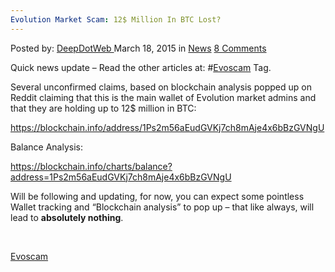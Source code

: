 ```yaml
---
Evolution Market Scam: 12$ Million In BTC Lost?
---
```

<article class="post-listing post-9514 post type-post status-publish format-standard hentry category-news tag-evoscam">
<div class="post-inner">
<span>Posted by: <a href="https://www.deepdotweb.com/author/admin/" title="">DeepDotWeb </a></span>
<span>March 18, 2015</span>
<span>in <a href="https://www.deepdotweb.com/category/news/" rel="category tag">News</a></span>
<span><a href="https://www.deepdotweb.com/2015/03/18/evolution-market-scam-12-million-in-btc-lost/#comments">8 Comments</a></span>


<p>Quick news update &#8211; Read the other articles at: #<a href="http://www.deepdotweb.com/tag/evoscam/">Evoscam</a> Tag.</p>
<p>Several unconfirmed claims, based on blockchain analysis popped up on Reddit claiming that this is the main wallet of Evolution market admins and that they are holding up to 12$ million in BTC:</p>
<p><a href="https://blockchain.info/address/1Ps2m56aEudGVKj7ch8mAje4x6bBzGVNgU?sort=0">https://blockchain.info/address/1Ps2m56aEudGVKj7ch8mAje4x6bBzGVNgU</a></p>
<p>Balance Analysis:</p>
<p><a href="https://blockchain.info/charts/balance?address=1Ps2m56aEudGVKj7ch8mAje4x6bBzGVNgU">https://blockchain.info/charts/balance?address=1Ps2m56aEudGVKj7ch8mAje4x6bBzGVNgU</a></p>
<p>Will be following and updating, for now, you can expect some pointless Wallet tracking and &#8220;Blockchain analysis&#8221; to pop up &#8211; that like always, will lead to <strong>absolutely nothing</strong>.</p>
<p>&nbsp;</p>
</div>
<a href="https://www.deepdotweb.com/tag/evoscam/" rel="tag">Evoscam</a></span> <span style="display:none" class="updated">2015-03-18